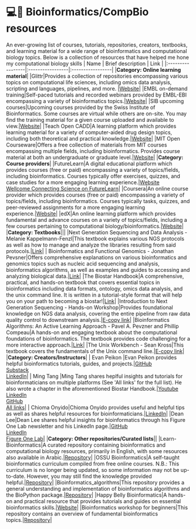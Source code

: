 # 💻🧬 Bioinformatics/CompBio resources
An ever-growing list of courses, tutorials, repositories, creators, textbooks, and learning material for a wide range of bioinformatics and computational biology topics.
Below is a collection of resources that have helped me hone my computational biology skills 
| Name | Brief description | Link |
|:-----------------|:-----------------|:-----------------|
|**Category: Online learning material**|
|Glittr|Provides a collection of repositories encompassing various topics on computational life sciences, including omics data analysis, scripting and languages, pipelines, and more. |[Website](https://glittr.org)|
|EMBL on-demand training|Self-paced tutorials and recorded webinars provided by EMBL-EBI encompassing a variety of bioinformatics topics.|[Website](https://www.ebi.ac.uk/training/on-demand)|
|SIB upcoming courses|Upcoming courses provided by the Swiss Institute of Bioinformatics. Some courses are virtual while others are on-site. You may find the training material for a given course uploaded and available to view.|[Website](https://www.sib.swiss/training/upcoming-training-courses)|
|Teach Open CADD|A learning platform which provides learning material for a variety of computer-aided drug design topics, including both theoretical and practical knowledge.|[Website](https://projects.volkamerlab.org/teachopencadd/)|
|MIT Open Courseware|Offers a free collection of materials from MIT courses encompassing multiple fields, including bioinformatics. Provides course material at both an undergraduate or graduate level.|[Website](https://ocw.mit.edu/)|
|**Category: Course providers**|
|FutureLearn|A digital educational platform which provides courses (free or paid) encompassing a variety of topics/fields, including bioinformatics. Courses typically offer exercises, quizzes, and case studies for a more engaging learning experience.|[Website](https://www.futurelearn.com/) <br/> [Wellcome Connecting Science on FutureLearn](https://www.futurelearn.com/)|
|Coursera|An online course provider which provides courses (free or paid) encompassing a variety of topics/fields, including bioinformatics. Courses typically tasks, quizzes, and peer-reviewed assignments for a more engaging learning experience.|[Website](https://www.coursera.org/)|
|edX|An online learning platform which provides fundamental and advance courses on a variety of topics/fields, including a few courses pertaining to computational biology/bioinformatics.|[Website](https://www.edx.org/)|
|**Category: Textbooks**|||
|Next Generation Sequencing and Data Analysis - Melanie Kappelmann-Fenzl|This textbook explains various NGS protocols as well as how to manage and analyze the libraries resulting from said protocols.|[Link](https://link.springer.com/book/10.1007/978-3-030-62490-3)|
| Bioinformatics and Functional Genomics - Jonathan Pevsner|Offers comprehensive explanations on various bioinformatics and genomics topics such as nucleic acid sequencing and analysis, bioinformatics algorithms, as well as examples and guides to accessing and analyzing biological data.|[Link](https://www.wiley.com/en-us/Bioinformatics+and+Functional+Genomics%2C+3rd+Edition-p-9781118581780)|
|The Biostar Handbook|A comprehensive, practical, and hands-on textbook that covers essential topics in bioinformatics including data formats, ontology, omics data analysis, and the unix command line. It is written in a tutorial-style format that will help you on your path to becoming a biostar!|[Link](https://www.biostarhandbook.com/)|
|Introduction to Next Generation Sequencing - Hands-on Workshop|Provides foundational knowledge on NGS data analysis, covering the entire pipeline from raw data quality control to downstream analysis.|[E-copy link](https://bpa-csiro-workshops.github.io/btp-workshop-ngs/pdfs-latest/trainee_handout.pdf)|
|Bioinformatics Algorithms: An Active Learning Approach - Pavel A. Pevzner and Phillip Compeau|A hands-on and engaging textbook about the computational foundations of bioinformatics. The textbook provides code challenging for a more interactive approach.|[Link](https://www.bioinformaticsalgorithms.org/)|
|The Unix Workbench - Sean Kross|This textbook covers the fundamentals of the Unix command line.|[E-copy link](https://seankross.com/the-unix-workbench/)|
|**Category: Creators/Instructors**|
| Evan Peikon |Evan Peikon provides helpful bioinformatics tutorials, guides, and projects.|[GitHub](https://github.com/evanpeikon) <br/> [Substack](https://substack.com/@evanpeikon) <br/> [LinkedIn](https://www.linkedin.com/in/evan-peikon-418b6280/)|
| Ming Tang |Ming Tang shares heplful insights and tutorials for bioinformaticians on multiple platforms (See 'All links' for the full list). He also wrote a chapter in the aforementioned Biostar Handbook.|[Youtube](https://www.youtube.com/@chatomics) <br/> [LinkedIn](https://www.linkedin.com/in/%F0%9F%8E%AF-ming-tommy-tang-40650014/) <br/> [GitHub](https://github.com/crazyhottommy) <br/> [All links](https://tommytang.bio.link/)|
| Chioma Onyido|Chioma Onyido provides useful and helpful tips as well as shares helpful resources for bioinformaticians.|[LinkedIn](https://www.linkedin.com/in/chioma-onyido/)|
|Dean Lee|Dean Lee shares helpful insights for bioinformatics through his Figure One Lab newsletter and his LinkedIn page.|[GitHub](https://github.com/deanslee) <br/> [LinkedIn](https://www.linkedin.com/in/deanslee/) <br/> [Figure One Lab](https://figureonelab.mykajabi.com/)|
|**Category: Other repositories/Curated lists**||
|Learn-Bioinformatics|A curated repository containing bioinformatics and computational biology resources, primarily in English, with some resources also available in Arabic.|[Repository](https://github.com/SaraEl-Metwally/Learn_Bioinformatics)|
|OSSU Bioinformatics|A self-taught bioinformatics curriculum compiled from free online courses. N.B.: This curriculum is no longer being updated, so some information may not be up-to-date. However, you may still find the knowledge provided helpful.|[Repository](https://github.com/ossu/bioinformatics)|
|Bioinformatics_algorithms|This repository provides a general understanding and implementation of bioinformatics algorithms and the BioPython package.|[Repository](https://github.com/mhtjsh/Bioinformatics_Algorithms)|
|Happy Belly Bioinformatics|A hands-on and practical resource that provides tutorials and guides on essential bioinformatics skills.|[Website](https://astrobiomike.github.io/all_tutorials/)|
|Bioinformatics workshop for beginners|This repository contains an overview of fundamental bioinformatics topics.|[Repository](https://github.com/Mo7ammedFarahat/BioinformaticsWorkshop-Jan25)|
